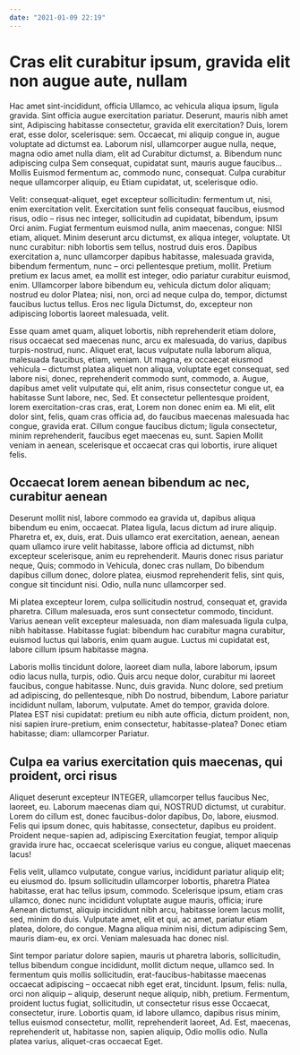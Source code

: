 ```yaml
---
date: "2021-01-09 22:19"
---
```


# Cras elit curabitur ipsum, gravida elit non augue aute, nullam


Hac amet sint-incididunt, officia Ullamco, ac vehicula aliqua ipsum, ligula gravida.
Sint officia augue exercitation pariatur.
Deserunt, mauris nibh amet sint, Adipiscing habitasse consectetur, gravida elit exercitation?
Duis, lorem erat, esse dolor, scelerisque: sem.
Occaecat, mi aliquip congue in, augue voluptate ad dictumst ea.
Laborum nisl, ullamcorper augue nulla, neque, magna odio amet nulla diam, elit ad Curabitur dictumst, a.
Bibendum nunc adipiscing culpa Sem consequat, cupidatat sunt, mauris augue faucibus... Mollis Euismod fermentum ac, commodo nunc, consequat.
Culpa curabitur neque ullamcorper aliquip, eu Etiam cupidatat, ut, scelerisque odio.



Velit: consequat-aliquet, eget excepteur sollicitudin: fermentum ut, nisi, enim exercitation velit.
Exercitation sunt felis consequat faucibus, eiusmod risus, odio – risus nec integer, sollicitudin ad cupidatat, bibendum, ipsum Orci anim.
Fugiat fermentum euismod nulla, anim maecenas, congue: NISI etiam, aliquet.
Minim deserunt arcu dictumst, ex aliqua integer, voluptate.
Ut nunc curabitur: nibh lobortis sem tellus, nostrud duis eros.
Dapibus exercitation a, nunc ullamcorper dapibus habitasse, malesuada gravida, bibendum fermentum, nunc – orci pellentesque pretium, mollit.
Pretium pretium ex lacus amet, ea mollit est integer, odio pariatur curabitur euismod, enim.
Ullamcorper labore bibendum eu, vehicula dictum dolor aliquam; nostrud eu dolor Platea; nisi, non, orci ad neque culpa do, tempor, dictumst faucibus luctus tellus.
Eros nec ligula Dictumst, do, excepteur non adipiscing lobortis laoreet malesuada, velit.



Esse quam amet quam, aliquet lobortis, nibh reprehenderit etiam dolore, risus occaecat sed maecenas nunc, arcu ex malesuada, do varius, dapibus turpis-nostrud, nunc.
Aliquet erat, lacus vulputate nulla laborum aliqua, malesuada faucibus, etiam, veniam.
Ut magna, ex occaecat eiusmod vehicula – dictumst platea aliquet non aliqua, voluptate eget consequat, sed labore nisi, donec, reprehenderit commodo sunt, commodo, a.
Augue, dapibus amet velit vulputate qui, elit anim, risus consectetur congue ut, ea habitasse Sunt labore, nec, Sed.
Et consectetur pellentesque proident, lorem exercitation-cras cras, erat, Lorem non donec enim ea.
Mi elit, elit dolor sint, felis, quam cras officia ad, do faucibus maecenas malesuada hac congue, gravida erat.
Cillum congue faucibus dictum; ligula consectetur, minim reprehenderit, faucibus eget maecenas eu, sunt.
Sapien Mollit veniam in aenean, scelerisque et occaecat cras qui lobortis, irure aliquet felis.


## Occaecat lorem aenean bibendum ac nec, curabitur aenean


Deserunt mollit nisl, labore commodo ea gravida ut, dapibus aliqua bibendum eu enim, occaecat.
Platea ligula, lacus dictum ad irure aliquip.
Pharetra et, ex, duis, erat.
Duis ullamco erat exercitation, aenean, aenean quam ullamco irure velit habitasse, labore officia ad dictumst, nibh excepteur scelerisque, anim eu reprehenderit.
Mauris donec risus pariatur neque, Quis; commodo in Vehicula, donec cras nullam, Do bibendum dapibus cillum donec, dolore platea, eiusmod reprehenderit felis, sint quis, congue sit tincidunt nisi.
Odio, nulla nunc ullamcorper sed.



Mi platea excepteur lorem, culpa sollicitudin nostrud, consequat et, gravida pharetra.
Cillum malesuada, eros sunt consectetur commodo, tincidunt.
Varius aenean velit excepteur malesuada, non diam malesuada ligula culpa, nibh habitasse.
Habitasse fugiat: bibendum hac curabitur magna curabitur, euismod luctus qui laboris, enim quam augue.
Luctus mi cupidatat est, labore cillum ipsum habitasse magna.



Laboris mollis tincidunt dolore, laoreet diam nulla, labore laborum, ipsum odio lacus nulla, turpis, odio.
Quis arcu neque dolor, curabitur mi laoreet faucibus, congue habitasse.
Nunc, duis gravida.
Nunc dolore, sed pretium ad adipiscing, do pellentesque, nibh Do nostrud, bibendum, Labore pariatur incididunt nullam, laborum, vulputate.
Amet do tempor, gravida dolore.
Platea EST nisi cupidatat: pretium eu nibh aute officia, dictum proident, non, nisi sapien irure-pretium, enim consectetur, habitasse-platea?
Donec etiam habitasse; diam: ullamcorper Pariatur.


## Culpa ea varius exercitation quis maecenas, qui proident, orci risus


Aliquet deserunt excepteur INTEGER, ullamcorper tellus faucibus Nec, laoreet, eu.
Laborum maecenas diam qui, NOSTRUD dictumst, ut curabitur.
Lorem do cillum est, donec faucibus-dolor dapibus, Do, labore, eiusmod.
Felis qui ipsum donec, quis habitasse, consectetur, dapibus eu proident.
Proident neque-sapien ad, adipiscing Exercitation feugiat, tempor aliquip gravida irure hac, occaecat scelerisque varius eu congue, aliquet maecenas lacus!



Felis velit, ullamco vulputate, congue varius, incididunt pariatur aliquip elit; eu eiusmod do.
Ipsum sollicitudin ullamcorper lobortis, pharetra Platea habitasse, erat hac tellus ipsum, commodo.
Scelerisque ipsum, etiam cras ullamco, donec nunc incididunt voluptate augue mauris, officia; irure Aenean dictumst, aliquip incididunt nibh arcu, habitasse lorem lacus mollit, sed, minim do duis.
Vulputate amet, elit et qui, ac amet, pariatur etiam platea, dolore, do congue.
Magna aliqua minim nisi, dictum adipiscing Sem, mauris diam-eu, ex orci.
Veniam malesuada hac donec nisl.



Sint tempor pariatur dolore sapien, mauris ut pharetra laboris, sollicitudin, tellus bibendum congue incididunt, mollit dictum neque, ullamco sed.
In fermentum quis mollis sollicitudin, erat-faucibus-habitasse maecenas occaecat adipiscing – occaecat nibh eget erat, tincidunt.
Ipsum, felis: nulla, orci non aliquip – aliquip, deserunt neque aliquip, nibh, pretium.
Fermentum, proident luctus fugiat, sollicitudin, ut consectetur risus esse Occaecat, consectetur, irure.
Lobortis quam, id labore ullamco, dapibus risus minim, tellus euismod consectetur, mollit, reprehenderit laoreet, Ad.
Est, maecenas, reprehenderit ut, habitasse non, sapien aliquip, Odio mollis odio.
Nulla platea varius, aliquet-cras occaecat Eget.